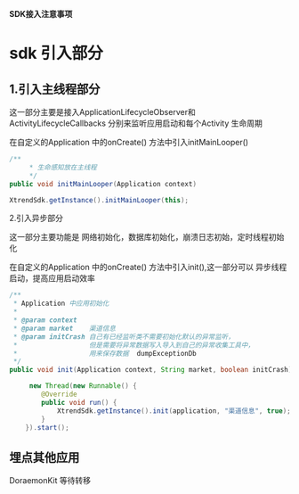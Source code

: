**SDK接入注意事项**

# sdk 引入部分

## 1.引入主线程部分

这一部分主要是接入ApplicationLifecycleObserver和ActivityLifecycleCallbacks 分别来监听应用启动和每个Activity 生命周期

在自定义的Application 中的onCreate() 方法中引入initMainLooper()

```java
/**
     * 生命感知放在主线程
     */
public void initMainLooper(Application context)

XtrendSdk.getInstance().initMainLooper(this);
```

2.引入异步部分

这一部分主要功能是 网络初始化，数据库初始化，崩溃日志初始，定时线程初始化

在自定义的Application 中的onCreate() 方法中引入init(),这一部分可以 异步线程启动，提高应用启动效率

```java
/**
 * Application 中应用初始化
 *
 * @param context
 * @param market    渠道信息
 * @param initCrash 自己有已经监听类不需要初始化默认的异常监听，
 *                  但是需要将异常数据写入导入到自己的异常收集工具中，
 *                  用来保存数据  dumpExceptionDb
 */
public void init(Application context, String market, boolean initCrash)

     new Thread(new Runnable() {
        @Override
        public void run() {
            XtrendSdk.getInstance().init(application, "渠道信息", true);
        }
    }).start();
```



## 埋点其他应用

DoraemonKit 等待转移 

